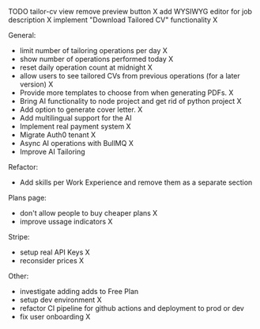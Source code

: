TODO
tailor-cv view 
  remove preview button X
  add WYSIWYG editor for job description X
  implement "Download Tailored CV" functionality X

General:
- limit number of tailoring operations per day X
- show number of operations performed today X
- reset daily operation count at midnight X
- allow users to see tailored CVs from previous operations (for a later version) X
- Provide more templates to choose from when generating PDFs. X
- Bring AI functionality to node project and get rid of python project X
- Add option to generate cover letter. X
- Add multilingual support for the AI
- Implement real payment system X
- Migrate Auth0 tenant X
- Async AI operations with BullMQ X
- Improve AI Tailoring

Refactor:

  - Add skills per Work Experience and remove them as a separate section

Plans page:
- don't allow people to buy cheaper plans X
- improve ussage indicators X

Stripe:
- setup real API Keys X
- reconsider prices X

Other:
- investigate adding adds to Free Plan
- setup dev environment X
- refactor CI pipeline for github actions and deployment to prod or dev
- fix user onboarding X

